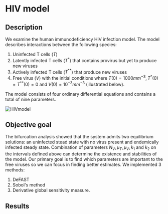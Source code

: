 # HIV model 


## Description 
We examine the human immunodeficiency HIV infection model. 
The model describes interactions between the following species: 
1. Uninfected T cells ($T$)
2. Latently infected T cells ($T^*$) that contains provirus but yet to produce new viruses
3. Actively infected T cells ($T^{**}$) that produce new viruses
4. Free virus ($V$) 
with the initial conditions where $T(0) = 1000mm^{-3}, T^*(0)= T^{**}(0)=0$ and $V(0)= 10^{-3}mm^{-3}$ (illustrated below).

The model consists of four ordinary differential equations and contains a total of nine parameters.  


![HIVmodel](https://user-images.githubusercontent.com/20584697/122605364-30c09d00-d02c-11eb-9459-6e08a5fac45f.png)

## Objective goal 

The bifurcation analysis showed that the system admits two equilibrium solutions: an uninfected stead state with no virus present and endemically infected steady state. Combination of parameters $N_V, \mu_T, \mu_V, k_1$ and $k_2$ on the intervals defined above can determine the existence and stabilities of the model. Our primary goal is to find which parameters are important to the free viruses so we can focus in finding better estimates. We implemented 3 methods: 
1. DeFAST
2. Sobol's method
3. Derivative global sensitivity measure. 

## Results
